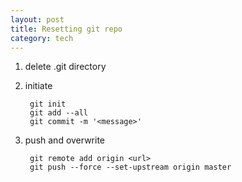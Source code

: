 ```yaml
---
layout: post
title: Resetting git repo
category: tech
---
```


1. delete .git directory
2. initiate

        git init
        git add --all
        git commit -m '<message>'

3. push and overwrite

        git remote add origin <url>
        git push --force --set-upstream origin master
